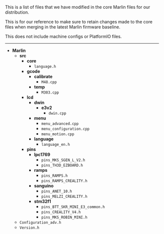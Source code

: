 This is a list of files that we have modified in the core Marlin files for our distribution.

This is for our reference to make sure to retain changes made to the core files when merging in the latest Marlin firmware baseline.

This does not include machine configs or PlatformIO files.

----------


- **Marlin**
	- **src**
		- **core**
			- `language.h`
		- **gcode**
			- **calibrate**
				- `M48.cpp`
			- **temp**
				- `M303.cpp`
		- **lcd**
			- **dwin**
				- **e3v2**
					- `dwin.cpp`
			- **menu**
				- `menu_advanced.cpp`
				- `menu_configuration.cpp`
				- `menu_motion.cpp`
			- **language**
				- `language_en.h`
		- **pins**
			- **lpc1769**
				- `pins_MKS_SGEN_L_V2.h`
				- `pins_TH3D_EZBOARD.h`
			- **ramps**
				- `pins_RAMPS.h`
				- `pins_RAMPS_CREALITY.h`
			- **sanguino**
				- `pins_ANET_10.h`
				- `pins_MELZI_CREALITY.h`
			- **stm32f1**
				- `pins_BTT_SKR_MINI_E3_common.h`
				- `pins_CREALITY_V4.h`
				- `pins_MKS_ROBIN_MINI.h`
	- `Configuration_adv.h`
	- `Version.h`